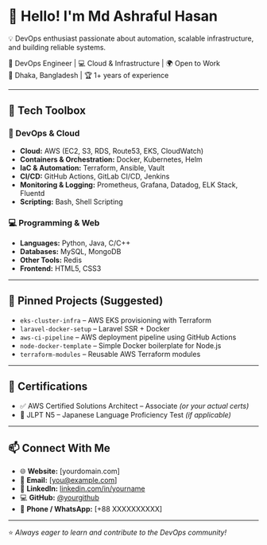 # 👋 Hello! I'm Md Ashraful Hasan
💡 DevOps enthusiast passionate about automation, scalable infrastructure, and building reliable systems.

🚀 DevOps Engineer | 💻 Cloud & Infrastructure | 🌍 Open to Work  
📍 Dhaka, Bangladesh | 🏆 1+ years of experience

---

## 🧰 Tech Toolbox

### 🚀 DevOps & Cloud
- **Cloud:** AWS (EC2, S3, RDS, Route53, EKS, CloudWatch)
- **Containers & Orchestration:** Docker, Kubernetes, Helm
- **IaC & Automation:** Terraform, Ansible, Vault
- **CI/CD:** GitHub Actions, GitLab CI/CD, Jenkins
- **Monitoring & Logging:** Prometheus, Grafana, Datadog, ELK Stack, Fluentd
- **Scripting:** Bash, Shell Scripting

### 💻 Programming & Web
- **Languages:** Python, Java, C/C++
- **Databases:** MySQL, MongoDB
- **Other Tools:** Redis 
- **Frontend:** HTML5, CSS3

---

## 📌 Pinned Projects (Suggested)
- `eks-cluster-infra` – AWS EKS provisioning with Terraform
- `laravel-docker-setup` – Laravel SSR + Docker
- `aws-ci-pipeline` – AWS deployment pipeline using GitHub Actions
- `node-docker-template` – Simple Docker boilerplate for Node.js
- `terraform-modules` – Reusable AWS Terraform modules

---

## 📜 Certifications
- ✅ AWS Certified Solutions Architect – Associate *(or your actual certs)*
- 📘 JLPT N5 – Japanese Language Proficiency Test *(if applicable)*

---

## 📫 Connect With Me
- 🌐 **Website:** [yourdomain.com]
- 📧 **Email:** [you@example.com]
- 💼 **LinkedIn:** [linkedin.com/in/yourname](https://linkedin.com/in/yourname)
- 💻 **GitHub:** [@yourgithub](https://github.com/yourgithub)
- 📱 **Phone / WhatsApp:** [+88 XXXXXXXXXX]

---

⭐ _Always eager to learn and contribute to the DevOps community!_


<!--
**MdAshrafulHasan/MdAshrafulHasan** is a ✨ _special_ ✨ repository because its `README.md` (this file) appears on your GitHub profile.

Here are some ideas to get you started:

- 🔭 I’m currently working on ...
- 🌱 I’m currently learning ...
- 👯 I’m looking to collaborate on ...
- 🤔 I’m looking for help with ...
- 💬 Ask me about ...
- 📫 How to reach me: ...
- 😄 Pronouns: ...
- ⚡ Fun fact: ...
-->
